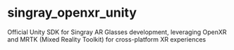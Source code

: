# singray_openxr_unity
Official Unity SDK for Singray AR Glasses development, leveraging OpenXR and MRTK (Mixed Reality Toolkit) for cross-platform XR experiences
